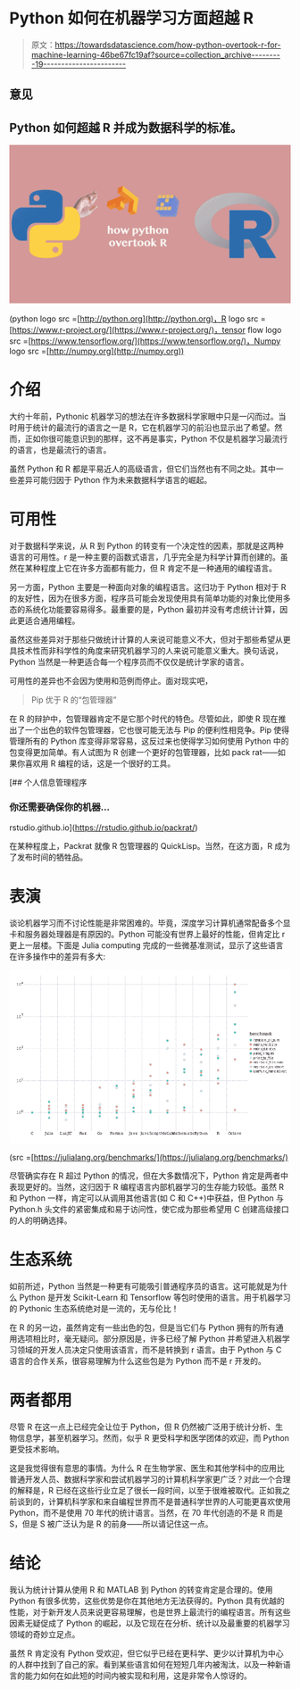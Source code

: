 # Python 如何在机器学习方面超越 R

> 原文：<https://towardsdatascience.com/how-python-overtook-r-for-machine-learning-46be67fc19af?source=collection_archive---------19----------------------->

## 意见

## Python 如何超越 R 并成为数据科学的标准。

![](img/0085eedbba6e5797c2fbf0fa3fab7e88.png)

(python logo src =[http://python.org](http://python.org)，R logo src =[https://www.r-project.org/](https://www.r-project.org/)，tensor flow logo src =[https://www.tensorflow.org/](https://www.tensorflow.org/)，Numpy logo src =[http://numpy.org](http://numpy.org))

# 介绍

大约十年前，Pythonic 机器学习的想法在许多数据科学家眼中只是一闪而过。当时用于统计的最流行的语言之一是 R，它在机器学习的前沿也显示出了希望。然而，正如你很可能意识到的那样，这不再是事实，Python 不仅是机器学习最流行的语言，也是最流行的语言。

虽然 Python 和 R 都是平易近人的高级语言，但它们当然也有不同之处。其中一些差异可能归因于 Python 作为未来数据科学语言的崛起。

# 可用性

对于数据科学来说，从 R 到 Python 的转变有一个决定性的因素，那就是这两种语言的可用性。r 是一种主要的函数式语言，几乎完全是为科学计算而创建的。虽然在某种程度上它在许多方面都有能力，但 R 肯定不是一种通用的编程语言。

另一方面，Python 主要是一种面向对象的编程语言。这归功于 Python 相对于 R 的友好性，因为在很多方面，程序员可能会发现使用具有简单功能的对象比使用多态的系统化功能要容易得多。最重要的是，Python 最初并没有考虑统计计算，因此更适合通用编程。

虽然这些差异对于那些只做统计计算的人来说可能意义不大，但对于那些希望从更具技术性而非科学性的角度来研究机器学习的人来说可能意义重大。换句话说，Python 当然是一种更适合每一个程序员而不仅仅是统计学家的语言。

可用性的差异也不会因为使用和范例而停止。面对现实吧，

> Pip 优于 R 的“包管理器”

在 R 的辩护中，包管理器肯定不是它那个时代的特色。尽管如此，即使 R 现在推出了一个出色的软件包管理器，它也很可能无法与 Pip 的便利性相竞争。Pip 使得管理所有的 Python 库变得非常容易，这反过来也使得学习如何使用 Python 中的包变得更加简单。有人试图为 R 创建一个更好的包管理器，比如 pack rat——如果你喜欢用 R 编程的话，这是一个很好的工具。

 [## 个人信息管理程序

### 你还需要确保你的机器…

rstudio.github.io](https://rstudio.github.io/packrat/) 

在某种程度上，Packrat 就像 R 包管理器的 QuickLisp。当然，在这方面，R 成为了发布时间的牺牲品。

# 表演

谈论机器学习而不讨论性能是非常困难的。毕竟，深度学习计算机通常配备多个显卡和服务器处理器是有原因的。Python 可能没有世界上最好的性能，但肯定比 r 更上一层楼。下面是 Julia computing 完成的一些微基准测试，显示了这些语言在许多操作中的差异有多大:

![](img/89ab405367ea4164ef2d049987ba7a35.png)

(src =[https://julialang.org/benchmarks/](https://julialang.org/benchmarks/)

尽管确实存在 R 超过 Python 的情况，但在大多数情况下，Python 肯定是两者中表现更好的。当然，这归因于 R 编程语言内部机器学习的生存能力较低。虽然 R 和 Python 一样，肯定可以从调用其他语言(如 C 和 C++)中获益，但 Python 与 Python.h 头文件的紧密集成和易于访问性，使它成为那些希望用 C 创建高级接口的人的明确选择。

# 生态系统

如前所述，Python 当然是一种更有可能吸引普通程序员的语言。这可能就是为什么 Python 是开发 Scikit-Learn 和 Tensorflow 等包时使用的语言。用于机器学习的 Pythonic 生态系统绝对是一流的，无与伦比！

在 R 的另一边，虽然肯定有一些出色的包，但是当它们与 Python 拥有的所有通用选项相比时，毫无疑问。部分原因是，许多已经了解 Python 并希望进入机器学习领域的开发人员决定只使用该语言，而不是转换到 r 语言。由于 Python 与 C 语言的合作关系，很容易理解为什么这些包是为 Python 而不是 r 开发的。

# 两者都用

尽管 R 在这一点上已经完全让位于 Python，但 R 仍然被广泛用于统计分析、生物信息学，甚至机器学习。然而，似乎 R 更受科学和医学团体的欢迎，而 Python 更受技术影响。

这是我觉得很有意思的事情。为什么 R 在生物学家、医生和其他学科中的应用比普通开发人员、数据科学家和尝试机器学习的计算机科学家更广泛？对此一个合理的解释是，R 已经在这些行业立足了很长一段时间，以至于很难被取代。正如我之前谈到的，计算机科学家和来自编程世界而不是普通科学世界的人可能更喜欢使用 Python，而不是使用 70 年代的统计语言。当然，在 70 年代创造的不是 R 而是 S，但是 S 被广泛认为是 R 的前身——所以请记住这一点。

# 结论

我认为统计计算从使用 R 和 MATLAB 到 Python 的转变肯定是合理的。使用 Python 有很多优势，这些优势是你在其他地方无法获得的。Python 具有优越的性能，对于新开发人员来说更容易理解，也是世界上最流行的编程语言。所有这些因素无疑促成了 Python 的崛起，以及它现在在分析、统计以及最重要的机器学习领域的奇妙立足点。

虽然 R 肯定没有 Python 受欢迎，但它似乎已经在更科学、更少以计算机为中心的人群中找到了自己的家。看到某些语言如何在短短几年内被淘汰，以及一种新语言的能力如何在如此短的时间内被实现和利用，这是非常令人惊讶的。